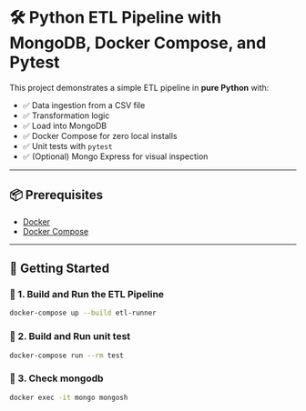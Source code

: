 # 🛠️ Python ETL Pipeline with MongoDB, Docker Compose, and Pytest

This project demonstrates a simple ETL pipeline in **pure Python** with:

- ✅ Data ingestion from a CSV file
- ✅ Transformation logic
- ✅ Load into MongoDB
- ✅ Docker Compose for zero local installs
- ✅ Unit tests with `pytest`
- ✅ (Optional) Mongo Express for visual inspection

---

## 📦 Prerequisites

- [Docker](https://docs.docker.com/get-docker/)
- [Docker Compose](https://docs.docker.com/compose/install/)

---

## 🚀 Getting Started

### 🔧 1. Build and Run the ETL Pipeline

```bash
docker-compose up --build etl-runner
```

### 🔧 2. Build and Run unit test

```bash
docker-compose run --rm test
```

### 🔧 3. Check mongodb
```bash
docker exec -it mongo mongosh
```